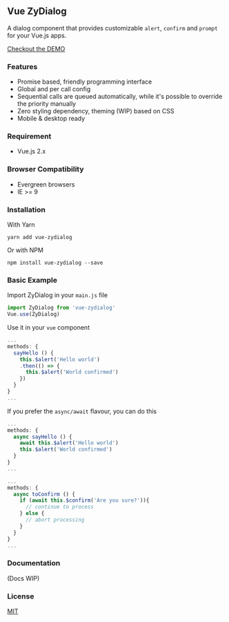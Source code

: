 ## Vue ZyDialog

A dialog component that provides customizable `alert`, `confirm` and `prompt` for your Vue.js apps.

[Checkout the DEMO](https://mogita.github.io/vue-zydialog)

### Features

- Promise based, friendly programming interface
- Global and per call config
- Sequential calls are queued automatically, while it's possible to override the priority manually
- Zero styling dependency, theming (WIP) based on CSS
- Mobile & desktop ready

### Requirement

- Vue.js 2.x

### Browser Compatibility

- Evergreen browsers
- IE >= 9

### Installation

With Yarn

```
yarn add vue-zydialog
```

Or with NPM

```
npm install vue-zydialog --save
```

### Basic Example

Import ZyDialog in your `main.js` file

```js
import ZyDialog from 'vue-zydialog'
Vue.use(ZyDialog)
```

Use it in your `vue` component

```js
...
methods: {
  sayHello () {
    this.$alert('Hello world')
    .then(() => {
      this.$alert('World confirmed')
    })
  }
}
...
```

If you prefer the `async/await` flavour, you can do this

```js
...
methods: {
  async sayHello () {
    await this.$alert('Hello world')
    this.$alert('World confirmed')
  }
}
...

...
methods: {
  async toConfirm () {
    if (await this.$confirm('Are you sure?')){
      // continue to process
    } else {
      // abort processing
    }
  }
}
...
```

### Documentation

(Docs WIP)

### License

[MIT](https://tldrlegal.com/license/mit-license)